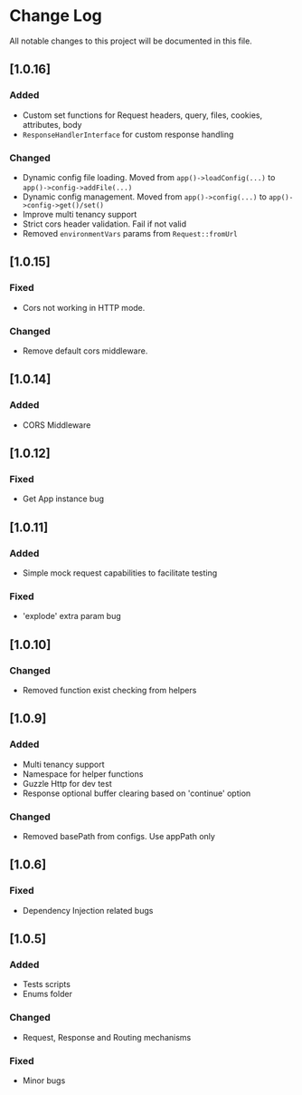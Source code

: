 # Change Log

All notable changes to this project will be documented in this file.

## [1.0.16]

### Added

-   Custom set functions for Request headers, query, files, cookies, attributes, body
-   `ResponseHandlerInterface` for custom response handling

### Changed

-   Dynamic config file loading. Moved from `app()->loadConfig(...)` to `app()->config->addFile(...)`
-   Dynamic config management. Moved from `app()->config(...)` to `app()->config->get()/set()`
-   Improve multi tenancy support
-   Strict cors header validation. Fail if not valid
-   Removed `environmentVars` params from `Request::fromUrl`

## [1.0.15]

### Fixed

-   Cors not working in HTTP mode.

### Changed

-   Remove default cors middleware.

## [1.0.14]

### Added

-   CORS Middleware

## [1.0.12]

### Fixed

-   Get App instance bug

## [1.0.11]

### Added

-   Simple mock request capabilities to facilitate testing

### Fixed

-   'explode' extra param bug

## [1.0.10]

### Changed

-   Removed function exist checking from helpers

## [1.0.9]

### Added

-   Multi tenancy support
-   Namespace for helper functions
-   Guzzle Http for dev test
-   Response optional buffer clearing based on 'continue' option

### Changed

-   Removed basePath from configs. Use appPath only

## [1.0.6]

### Fixed

-   Dependency Injection related bugs

## [1.0.5]

### Added

-   Tests scripts
-   Enums folder

### Changed

-   Request, Response and Routing mechanisms

### Fixed

-   Minor bugs
